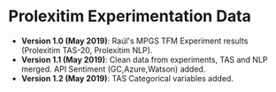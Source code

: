 # Prolexitim Experimentation Data

- **Version 1.0 (May 2019)**: Raúl's MPGS TFM Experiment results (Prolexitim TAS-20, Prolexitim NLP). 
- **Version 1.1 (May 2019)**: Clean data from experiments, TAS and NLP merged. API Sentiment (GC,Azure,Watson) added. 
- **Version 1.2 (May 2019)**: TAS Categorical variables added. 

